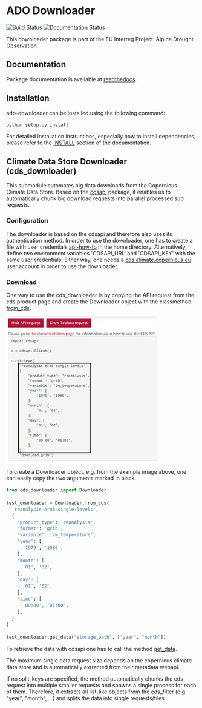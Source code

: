 # ADO Downloader

[![Build Status](https://dev.azure.com/gseyerl/gseyerl/_apis/build/status/geoase.ado-downloader?branchName=master)](https://dev.azure.com/gseyerl/gseyerl/_build/latest?definitionId=1&branchName=master)
[![Documentation Status](https://readthedocs.org/projects/ado-downloader/badge/?version=latest)](https://ado-downloader.readthedocs.io/en/latest/?badge=latest)


This downloader package is part of the EU Interreg Project: Alpine Drought Observation


## Documentation

Package documentation is available at [readthedocs](https://ado-downloader.readthedocs.io/en/latest/).


## Installation

ado-downloader can be installed using the following command:

    python setup.py install

For detailed installation instructions, especially how to install dependencies,
please refer to the
[INSTALL](https://ado-downloader.readthedocs.io/en/latest/install.html) section
of the documentation.


## Climate Data Store Downloader (cds_downloader)

This submodule automates big data downloads from the Copernicus Climate Data
Store. Based on the [cdsapi](https://pypi.org/project/cdsapi/) package, it
enables us to automatically chunk big download requests into parallel processed
sub requests.


### Configuration

The downloader is based on the cdsapi and therefore also uses its authentication
method. In order to use the downloader, one has to create a file with user
credentials [api-how-to](https://cds.climate.copernicus.eu/api-how-to) in the
home directory. Alternatively, define two environment variables 'CDSAPI\_URL'
and 'CDSAPI\_KEY' with the same user credentials. Either way, one needs a
[cds.climate.copernicus.eu](https://cds.climate.copernicus.eu/) user account in
order to use the downloader.


### Download

One way to use the cds\_downloader is by copying the API request from the cds
product page and create the Downloader object with the classmethod
[from_cds](https://ado-downloader.readthedocs.io/en/latest/reference.html#cds_downloader.Downloader.from_cds).
  
<img src="docs/source/images/example_cdsapi.png" alt="API Request Example from https://cds.climate.copernicus.eu/" width="400">

To create a Downloader object, e.g. from the example image above, one can easily
copy the two arguments marked in black.

```python
from cds_downloader import Downloader
  
test_downloader = Downloader.from_cds(
  'reanalysis-era5-single-levels',
  {
    'product_type': 'reanalysis',
    'format': 'grib',
    'variable': '2m_temperature',
    'year': [
      '1979', '1980',
    ],
    'month': [
      '01', '02',
    ],
    'day': [
      '01', '02',
    ],
    'time': [
      '00:00', '01:00',
    ],
  }
)

test_downloader.get_data("storage_path", ["year", "month"])
```
 
To retrieve the data with cdsapi one has to call the method
[get_data](https://ado-downloader.readthedocs.io/en/latest/reference.html#cds_downloader.Downloader.get_data).

The maximum single data request size depends on the copernicus climate data
store and is automatically extracted from their metadata webapi. 

If no split\_keys are specified, the method automatically chunks the cds request
into multiple smaller requests and spawns a single process for each of them.
Therefore, it extracts all list-like objects from the cds_filter (e.g. "year",
"month", ...) and splits the data into single requests/files.
